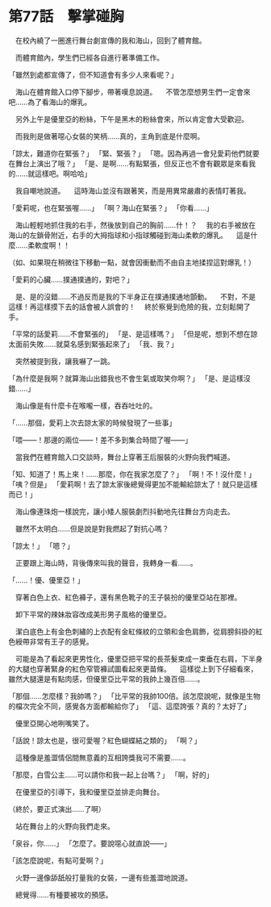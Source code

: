 # 第77話　擊掌碰胸

　在校內繞了一圈進行舞台劇宣傳的我和海山，回到了體育館。

　而體育館內，學生們已經各自進行著準備工作。

「雖然到處都宣傳了，但不知道會有多少人來看呢？」

　海山在體育館入口停下腳步，帶著嘆息說道。
　不管怎麼想男生們一定會來吧……為了看海山的爆乳。

　另外上午是優里亞的粉絲，下午是黑木的粉絲會來，所以肯定會大受歡迎。

　而我則是做著噁心女裝的笑柄……真的，主角到底是什麼啊。

「諒太，難道你在緊張？」
「緊、緊張？」
「嗯。因為再過一會兒愛莉他們就要在舞台上演出了哦？」
「是、是啊……有點緊張，但反正也不會有觀眾是來看我的……就這樣吧。啊哈哈」

　我自嘲地說道。
　這時海山並沒有跟著笑，而是用異常嚴肅的表情盯著我。

「愛莉呢，也在緊張喔……」
「啊？海山在緊張？」
「你看……」

　海山輕輕地抓住我的右手，然後放到自己的胸前……什！？
　我的右手被放在海山的左鎖骨附近，右手的大拇指球和小指球觸碰到海山柔軟的爆乳。
　這是什麼……柔軟度啊！！

（如、如果現在稍微往下移動一點，就會因衝動而不由自主地揉捏這對爆乳！）

「愛莉的心臟……撲通撲通的，對吧？」

　是、是的沒錯……不過反而是我的下半身正在撲通撲通地顫動。
　不對，不是這樣！再這樣摸下去的話會被人誤會的！
　終於察覺到危險的我，立刻鬆開了手。

「平常的話愛莉……不會緊張的」
「是、是這樣嗎？」
「但是呢，想到不想在諒太面前失敗……就莫名感到緊張起來了」
「我、我？」

　突然被提到我，讓我嚇了一跳。

「為什麼是我啊？就算海山出錯我也不會生氣或取笑你啊？」
「是、是這樣沒錯……」

　海山像是有什麼卡在喉嚨一樣，吞吞吐吐的。

「……那個，愛莉上次去諒太家的時候發現了一些事」

「喂——！那邊的兩位——！差不多到集合時間了喔——」

　當我們在體育館入口交談時，舞台上穿著王后服裝的火野向我們喊道。

「知、知道了！馬上來！……那麼，你在我家怎麼了？」
「啊！不！沒什麼！」
「咦？但是」
「愛莉啊！去了諒太家後總覺得更加不能輸給諒太了！就只是這樣而已！」

　海山像連珠炮一樣說完，讓小矮人服裝劇烈抖動地先往舞台方向走去。

　雖然不太明白……但是說是對我燃起了對抗心嗎？

「諒太！」
「嗯？」

　正要跟上海山時，背後傳來叫我的聲音，我轉身一看……。

「……！優、優里亞！」

　穿著白色上衣、紅色褲子，還有黑色靴子的王子裝扮的優里亞站在那裡。

　卸下平常的辣妹妝容改成美形男子風格的優里亞。

　潔白底色上有金色刺繡的上衣配有金紅條紋的立領和金色肩飾，從肩膀斜掛的紅色綬帶非常有王子的感覺。

　可能是為了看起來更男性化，優里亞把平常的長茶髮束成一束垂在右肩，下半身的大腿也穿著緊身的紅色窄管褲試圖看起來更苗條。
　這樣從上到下仔細看來，雖然大腿還是有點肉感，但優里亞比平常的我帥上幾百倍……。

「那個……怎麼樣？我帥嗎？」
「比平常的我帥100倍。該怎麼說呢，就像是生物的檔次完全不同，感覺各方面都輸給你了」
「這、這麼誇張？真的？太好了」

　優里亞開心地咧嘴笑了。

「話說！諒太也是，很可愛喔？紅色蝴蝶結之類的」
「啊？」

　這種像是羞澀情侶間無意義的互相誇獎我可不需要……。

「那麼，白雪公主……可以請你和我一起上台嗎？」
「啊，好的」

　在優里亞的引導下，我和優里亞並排走向舞台。

（終於，要正式演出……了啊）

　站在舞台上的火野向我們走來。

「泉谷，你……」
「怎麼了。要說噁心就直說——」

「該怎麼說呢，有點可愛啊？」

　火野一邊像舔舐般打量我的女裝，一邊有些羞澀地說道。

　總覺得……有種要被攻的預感。